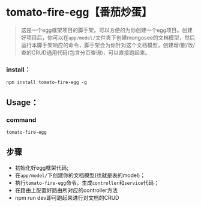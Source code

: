 
# tomato-fire-egg【番茄炒蛋】

> 这是一个egg框架项目的脚手架。可以方便的为你创建一个egg项目。创建好项目后，你可以在`app/model/`文件夹下创建mongosee的文档模型，然后运行本脚手架响应的命令，脚手架会为你针对这个文档模型，创建增/删/改/查的CRUD通用代码(包含分页查询)，可以直接跑起来。

### install：

``` 
npm install tomato-fire-egg -g

```

## Usage：

### command
``` 
tomato-fire-egg
``` 


## 步骤
- 初始化好egg框架代码;
- 在`app/model/`下创建你的文档模型(也就是表的model)；
- 执行`tomato-fire-egg`命令，生成`controller`和`service`代码；
- 在路由上配置好路由所对应的controller方法
- npm run dev即可跑起来进行对文档的CRUD